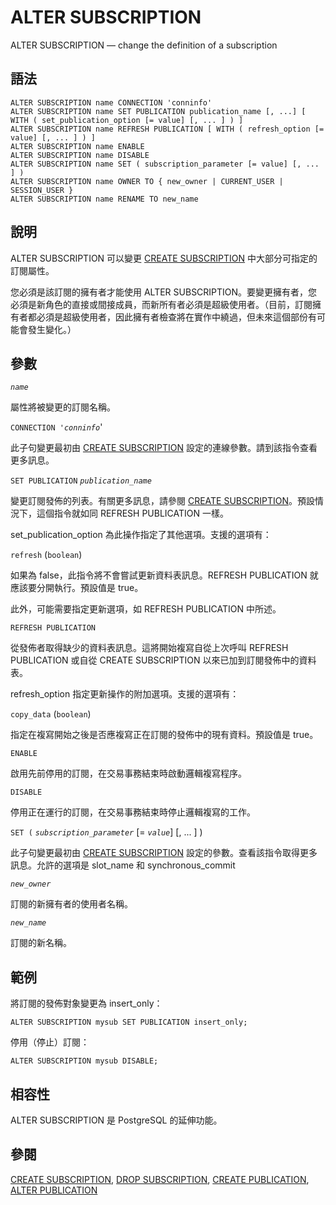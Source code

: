 # ALTER SUBSCRIPTION

ALTER SUBSCRIPTION — change the definition of a subscription

## 語法

```text
ALTER SUBSCRIPTION name CONNECTION 'conninfo'
ALTER SUBSCRIPTION name SET PUBLICATION publication_name [, ...] [ WITH ( set_publication_option [= value] [, ... ] ) ]
ALTER SUBSCRIPTION name REFRESH PUBLICATION [ WITH ( refresh_option [= value] [, ... ] ) ]
ALTER SUBSCRIPTION name ENABLE
ALTER SUBSCRIPTION name DISABLE
ALTER SUBSCRIPTION name SET ( subscription_parameter [= value] [, ... ] )
ALTER SUBSCRIPTION name OWNER TO { new_owner | CURRENT_USER | SESSION_USER }
ALTER SUBSCRIPTION name RENAME TO new_name
```

## 說明

ALTER SUBSCRIPTION 可以變更 [CREATE SUBSCRIPTION](create-subscription.md) 中大部分可指定的訂閱屬性。

您必須是該訂閱的擁有者才能使用 ALTER SUBSCRIPTION。要變更擁有者，您必須是新角色的直接或間接成員，而新所有者必須是超級使用者。（目前，訂閱擁有者都必須是超級使用者，因此擁有者檢查將在實作中繞過，但未來這個部份有可能會發生變化。）

## 參數

_`name`_

屬性將被變更的訂閱名稱。

`CONNECTION '`_`conninfo`_'

此子句變更最初由 [CREATE SUBSCRIPTION](create-subscription.md) 設定的連線參數。請到該指令查看更多訊息。

`SET PUBLICATION` _`publication_name`_

變更訂閱發佈的列表。有關更多訊息，請參閱 [CREATE SUBSCRIPTION](create-subscription.md)。預設情況下，這個指令就如同 REFRESH PUBLICATION 一樣。

set\_publication\_option 為此操作指定了其他選項。支援的選項有：

`refresh` \(`boolean`\)

如果為 false，此指令將不會嘗試更新資料表訊息。REFRESH PUBLICATION 就應該要分開執行。預設值是 true。

此外，可能需要指定更新選項，如 REFRESH PUBLICATION 中所述。

`REFRESH PUBLICATION`

從發佈者取得缺少的資料表訊息。這將開始複寫自從上次呼叫 REFRESH PUBLICATION 或自從 CREATE SUBSCRIPTION 以來已加到訂閱發佈中的資料表。

refresh\_option 指定更新操作的附加選項。支援的選項有：

`copy_data` \(`boolean`\)

指定在複寫開始之後是否應複寫正在訂閱的發佈中的現有資料。預設值是 true。

`ENABLE`

啟用先前停用的訂閱，在交易事務結束時啟動邏輯複寫程序。

`DISABLE`

停用正在運行的訂閱，在交易事務結束時停止邏輯複寫的工作。

`SET (` _`subscription_parameter`_ \[= _`value`_\] \[, ... \] \)

此子句變更最初由 [CREATE SUBSCRIPTION](create-subscription.md) 設定的參數。查看該指令取得更多訊息。允許的選項是 slot\_name 和 synchronous\_commit

_`new_owner`_

訂閱的新擁有者的使用者名稱。

_`new_name`_

訂閱的新名稱。

## 範例

將訂閱的發佈對象變更為 insert\_only：

```text
ALTER SUBSCRIPTION mysub SET PUBLICATION insert_only;
```

停用（停止）訂閱：

```text
ALTER SUBSCRIPTION mysub DISABLE;
```

## 相容性

ALTER SUBSCRIPTION 是 PostgreSQL 的延伸功能。

## 參閱

[CREATE SUBSCRIPTION](create-subscription.md), [DROP SUBSCRIPTION](drop-subscription.md), [CREATE PUBLICATION](create-publication.md), [ALTER PUBLICATION](alter-publication.md)

